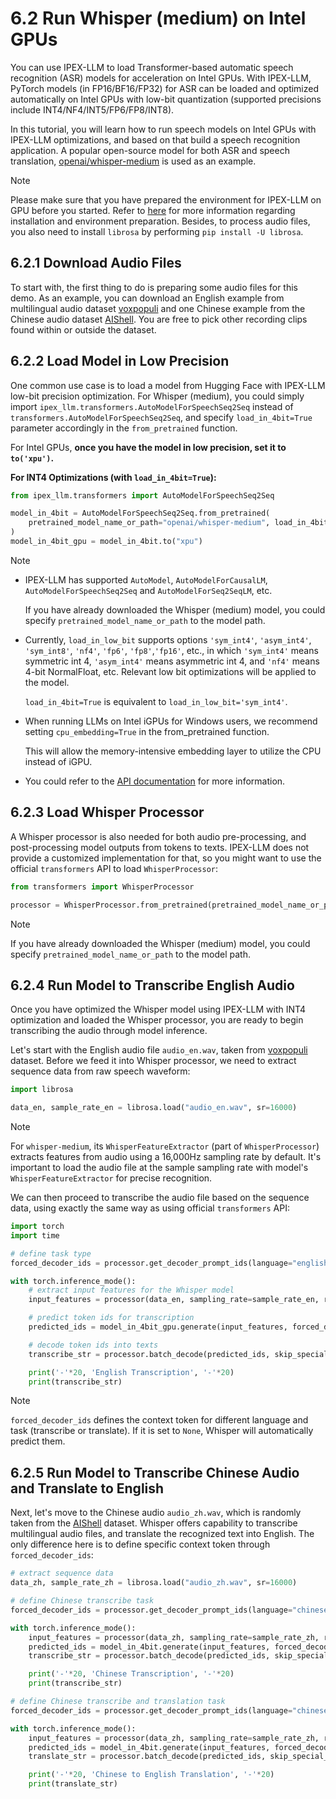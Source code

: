 # 6.2 Run Whisper (medium) on Intel GPUs

You can use IPEX-LLM to load Transformer-based automatic speech recognition (ASR) models for acceleration on Intel GPUs. With IPEX-LLM, PyTorch models (in FP16/BF16/FP32) for ASR can be loaded and optimized automatically on Intel GPUs with low-bit quantization (supported precisions include INT4/NF4/INT5/FP6/FP8/INT8).

In this tutorial, you will learn how to run speech models on Intel GPUs with IPEX-LLM optimizations, and based on that build a speech recognition application. A popular open-source model for both ASR and speech translation, [openai/whisper-medium](https://huggingface.co/openai/whisper-medium) is used as an example.

> [!NOTE]
> Please make sure that you have prepared the environment for IPEX-LLM on GPU before you started. Refer to [here](https://ipex-llm.readthedocs.io/en/latest/doc/LLM/Overview/install_gpu.html) for more information regarding installation and environment preparation. Besides, to process audio files, you also need to install `librosa` by performing `pip install -U librosa`.

## 6.2.1 Download Audio Files
To start with, the first thing to do is preparing some audio files for this demo. As an example, you can download an English example from multilingual audio dataset [voxpopuli](https://huggingface.co/datasets/facebook/voxpopuli) and one Chinese example from the Chinese audio dataset [AIShell](https://huggingface.co/datasets/carlot/AIShell). You are free to pick other recording clips found within or outside the dataset. 


## 6.2.2 Load Model in Low Precision

One common use case is to load a model from Hugging Face with IPEX-LLM low-bit precision optimization. For Whisper (medium), you could simply import `ipex_llm.transformers.AutoModelForSpeechSeq2Seq` instead of `transformers.AutoModelForSpeechSeq2Seq`, and specify `load_in_4bit=True` parameter accordingly in the `from_pretrained` function.

For Intel GPUs, **once you have the model in low precision, set it to `to('xpu')`.**

**For INT4 Optimizations (with `load_in_4bit=True`):**

```python
from ipex_llm.transformers import AutoModelForSpeechSeq2Seq

model_in_4bit = AutoModelForSpeechSeq2Seq.from_pretrained(
    pretrained_model_name_or_path="openai/whisper-medium", load_in_4bit=True
)
model_in_4bit_gpu = model_in_4bit.to("xpu")
```

> [!NOTE]
> * IPEX-LLM has supported `AutoModel`, `AutoModelForCausalLM`, `AutoModelForSpeechSeq2Seq` and `AutoModelForSeq2SeqLM`, etc.
>
>   If you have already downloaded the Whisper (medium) model, you could specify `pretrained_model_name_or_path` to the model path.
>
> * Currently, `load_in_low_bit` supports options `'sym_int4'`, `'asym_int4'`, `'sym_int8'`, `'nf4'`, `'fp6'`, `'fp8'`,`'fp16'`, etc., in which `'sym_int4'` means symmetric int 4, `'asym_int4'` means asymmetric int 4, and `'nf4'` means 4-bit NormalFloat, etc. Relevant low bit optimizations will be applied to the model.
>
>   `load_in_4bit=True` is equivalent to `load_in_low_bit='sym_int4'`.
>
> * When running LLMs on Intel iGPUs for Windows users, we recommend setting `cpu_embedding=True` in the from_pretrained function.
> 
>   This will allow the memory-intensive embedding layer to utilize the CPU instead of iGPU.
>
> * You could refer to the [API documentation](https://ipex-llm.readthedocs.io/en/latest/doc/PythonAPI/LLM/transformers.html) for more information.

## 6.2.3 Load Whisper Processor

A Whisper processor is also needed for both audio pre-processing, and post-processing model outputs from tokens to texts. IPEX-LLM does not provide a customized implementation for that, so you might want to use the official `transformers` API to load `WhisperProcessor`:

```python
from transformers import WhisperProcessor

processor = WhisperProcessor.from_pretrained(pretrained_model_name_or_path="openai/whisper-medium")
```

> [!NOTE]
> If you have already downloaded the Whisper (medium) model, you could specify `pretrained_model_name_or_path` to the model path.

## 6.2.4 Run Model to Transcribe English Audio

Once you have optimized the Whisper model using IPEX-LLM with INT4 optimization and loaded the Whisper processor, you are ready to begin transcribing the audio through model inference.

Let's start with the English audio file `audio_en.wav`, taken from [voxpopuli](https://huggingface.co/datasets/facebook/voxpopuli) dataset. Before we feed it into Whisper processor, we need to extract sequence data from raw speech waveform:

```python
import librosa

data_en, sample_rate_en = librosa.load("audio_en.wav", sr=16000)
```

> [!NOTE]
> For `whisper-medium`, its `WhisperFeatureExtractor` (part of `WhisperProcessor`) extracts features from audio using a 16,000Hz sampling rate by default. It's important to load the audio file at the sample sampling rate with model's `WhisperFeatureExtractor` for precise recognition.
> 

We can then proceed to transcribe the audio file based on the sequence data, using exactly the same way as using official `transformers` API:

```python
import torch
import time

# define task type
forced_decoder_ids = processor.get_decoder_prompt_ids(language="english", task="transcribe")

with torch.inference_mode():
    # extract input features for the Whisper model
    input_features = processor(data_en, sampling_rate=sample_rate_en, return_tensors="pt").input_features.to('xpu')

    # predict token ids for transcription
    predicted_ids = model_in_4bit_gpu.generate(input_features, forced_decoder_ids=forced_decoder_ids,max_new_tokens=200)

    # decode token ids into texts
    transcribe_str = processor.batch_decode(predicted_ids, skip_special_tokens=True)

    print('-'*20, 'English Transcription', '-'*20)
    print(transcribe_str)
```

> [!NOTE]
> `forced_decoder_ids` defines the context token for different language and task (transcribe or translate). If it is set to `None`, Whisper will automatically predict them.
> 


## 6.2.5 Run Model to Transcribe Chinese Audio and Translate to English

Next, let's move to the Chinese audio `audio_zh.wav`, which is randomly taken from the [AIShell](https://huggingface.co/datasets/carlot/AIShell) dataset. Whisper offers capability to transcribe multilingual audio files, and translate the recognized text into English. The only difference here is to define specific context token through `forced_decoder_ids`:

```python
# extract sequence data
data_zh, sample_rate_zh = librosa.load("audio_zh.wav", sr=16000)

# define Chinese transcribe task
forced_decoder_ids = processor.get_decoder_prompt_ids(language="chinese", task="transcribe")

with torch.inference_mode():
    input_features = processor(data_zh, sampling_rate=sample_rate_zh, return_tensors="pt").input_features.to('xpu')
    predicted_ids = model_in_4bit.generate(input_features, forced_decoder_ids=forced_decoder_ids)
    transcribe_str = processor.batch_decode(predicted_ids, skip_special_tokens=True)

    print('-'*20, 'Chinese Transcription', '-'*20)
    print(transcribe_str)

# define Chinese transcribe and translation task
forced_decoder_ids = processor.get_decoder_prompt_ids(language="chinese", task="translate")

with torch.inference_mode():
    input_features = processor(data_zh, sampling_rate=sample_rate_zh, return_tensors="pt").input_features.to('xpu')
    predicted_ids = model_in_4bit.generate(input_features, forced_decoder_ids=forced_decoder_ids, max_new_tokens=200)
    translate_str = processor.batch_decode(predicted_ids, skip_special_tokens=True)

    print('-'*20, 'Chinese to English Translation', '-'*20)
    print(translate_str)
```
